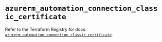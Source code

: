 # `azurerm_automation_connection_classic_certificate`

Refer to the Terraform Registry for docs: [`azurerm_automation_connection_classic_certificate`](https://registry.terraform.io/providers/hashicorp/azurerm/3.110.0/docs/resources/automation_connection_classic_certificate).
